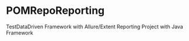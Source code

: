 # POMRepoReporting
TestDataDriven Framework with Allure/Extent Reporting
 Project with Java Framework
